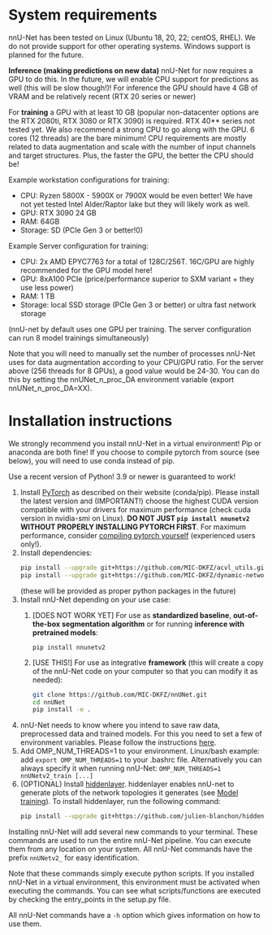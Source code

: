 # System requirements
nnU-Net has been tested on Linux (Ubuntu 18, 20, 22; centOS, RHEL). We do not provide support for other operating
systems. Windows support is planned for the future.

**Inference (making predictions on new data)** nnU-Net for now requires a GPU to do this. In the future, we will enable 
CPU support for predictions as well (this will be slow though!)! For inference the GPU should have 4 GB of VRAM and be 
relatively recent (RTX 20 series or newer)

For **training** a GPU with at least 10 GB (popular non-datacenter options are the RTX 2080ti, RTX 3080 or RTX 3090) is 
required. RTX 40** series not tested yet. We also recommend a strong CPU to go along with the GPU. 6 cores (12 threads) 
are the bare minimum! CPU requirements are mostly related to data augmentation and scale with the number of 
input channels and target structures. Plus, the faster the GPU, the better the CPU should be!

Example workstation configurations for training:
- CPU: Ryzen 5800X - 5900X or 7900X would be even better! We have not yet tested Intel Alder/Raptor lake but they will likely work as well.
- GPU: RTX 3090 24 GB
- RAM: 64GB
- Storage: SD (PCIe Gen 3 or better!0)

Example Server configuration for training:
- CPU: 2x AMD EPYC7763 for a total of 128C/256T. 16C/GPU are highly recommended for the GPU model here!
- GPU: 8xA100 PCIe (price/performance superior to SXM variant + they use less power)
- RAM: 1 TB
- Storage: local SSD storage (PCIe Gen 3 or better) or ultra fast network storage

(nnU-net by default uses one GPU per training. The server configuration can run 8 model trainings simultaneously)

Note that you will need to manually set the number of processes nnU-Net uses for data augmentation according to your 
CPU/GPU ratio. For the server above (256 threads for 8 GPUs), a good value would be 24-30. You can do this by 
setting the nnUNet_n_proc_DA environment variable (export nnUNet_n_proc_DA=XX). 

# Installation instructions
We strongly recommend you install nnU-Net in a virtual environment! Pip or anaconda are both fine! If you choose to 
compile pytorch from source (see below), you will need to use conda instead of pip. 

Use a recent version of Python! 3.9 or newer is guaranteed to work!

1) Install [PyTorch](https://pytorch.org/get-started/locally/) as described on their website (conda/pip). Please 
install the latest version and (IMPORTANT!) choose 
the highest CUDA version compatible with your drivers for maximum performance (check cuda version in nvidia-smi on Linux). 
**DO NOT JUST `pip install nnunetv2` WITHOUT PROPERLY INSTALLING PYTORCH FIRST**. For maximum performance, consider 
[compiling pytorch yourself](https://github.com/pytorch/pytorch#from-source) (experienced users only!). 
2) Install dependencies:
   ```bash
   pip install --upgrade git+https://github.com/MIC-DKFZ/acvl_utils.git
   pip install --upgrade git+https://github.com/MIC-DKFZ/dynamic-network-architectures.git
   ```
   (these will be provided as proper python packages in the future)
3) Install nnU-Net depending on your use case:
    1) [DOES NOT WORK YET] For use as **standardized baseline**, **out-of-the-box segmentation algorithm** or for running 
     **inference with pretrained models**:

       ```pip install nnunetv2```

    2) [USE THIS!] For use as integrative **framework** (this will create a copy of the nnU-Net code on your computer so that you can modify it as needed):
          ```bash
          git clone https://github.com/MIC-DKFZ/nnUNet.git
          cd nnUNet
          pip install -e .
          ```
4) nnU-Net needs to know where you intend to save raw data, preprocessed data and trained models. For this you need to
   set a few of environment variables. Please follow the instructions [here](documentation/setting_up_paths.md).
5) Add OMP_NUM_THREADS=1 to your environment. Linux/bash example: add `export OMP_NUM_THREADS=1` to your .bashrc file. 
Alternatively you can always specify it when running nnU-Net: `OMP_NUM_THREADS=1 nnUNetv2_train [...]` 
6) (OPTIONAL) Install [hiddenlayer](https://github.com/waleedka/hiddenlayer). hiddenlayer enables nnU-net to generate
   plots of the network topologies it generates (see [Model training](#model-training)). To install hiddenlayer,
   run the following command:
    ```bash
    pip install --upgrade git+https://github.com/julien-blanchon/hiddenlayer.git
    ```

Installing nnU-Net will add several new commands to your terminal. These commands are used to run the entire nnU-Net
pipeline. You can execute them from any location on your system. All nnU-Net commands have the prefix `nnUNetv2_` for
easy identification.

Note that these commands simply execute python scripts. If you installed nnU-Net in a virtual environment, this
environment must be activated when executing the commands. You can see what scripts/functions are executed by 
checking the entry_points in the setup.py file.

All nnU-Net commands have a `-h` option which gives information on how to use them.

